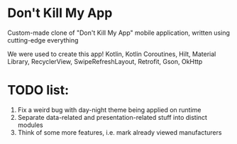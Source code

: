 # Don't Kill My App
Custom-made clone of "Don't Kill My App" mobile application, written using cutting-edge everything

We were used to create this app!
Kotlin, Kotlin Coroutines, Hilt, Material Library, RecyclerView, SwipeRefreshLayout, Retrofit, Gson, OkHttp

# TODO list:
1. Fix a weird bug with day-night theme being applied on runtime
2. Separate data-related and presentation-related stuff into distinct modules
3. Think of some more features, i.e. mark already viewed manufacturers